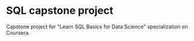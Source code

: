 # SQL capstone project
Capstone project for "Learn SQL Basics for Data Science" specialization on Coursera.
